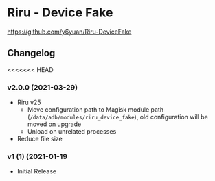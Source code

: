 # Riru - Device Fake

<https://github.com/y6yuan/Riru-DeviceFake>

## Changelog

<<<<<<< HEAD

### v2.0.0 (2021-03-29)

- Riru v25
  - Move configuration path to Magisk module path (`/data/adb/modules/riru_device_fake`), old configuration will be moved on upgrade
  - Unload on unrelated processes
- Reduce file size

### v1 (1) (2021-01-19

- Initial Release
